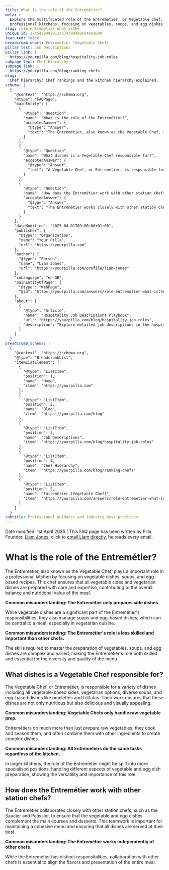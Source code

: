 ```yaml
---
title: What is the role of the Entremétier?
meta: >
  Explore the multifaceted role of the Entremétier, or Vegetable Chef, in
  professional kitchens, focusing on vegetables, soups, and egg dishes.
slug: role-entremetier-what-isthe
unique id: 1745420497013x674399499604641000
featured: false
breadcrumb short: Entremétier (Vegetable Chef)
pillar text: Job Descriptions
pillar link: |
  https://yourpilla.com/blog/hospitality-job-roles
subpage text: Chef Hierarchy
subpage link: |
  https://yourpilla.com/blog/ranking-chefs
blog: |
  Chef hierarchy: Chef rankings and the kitchen hierarchy explained.
schema: |
  {
    "@context": "https://schema.org",
    "@type": "FAQPage",
    "mainEntity": [
      {
        "@type": "Question",
        "name": "What is the role of the Entremétier?",
        "acceptedAnswer": {
          "@type": "Answer",
          "text": "The Entremétier, also known as the Vegetable Chef, is primarily responsible for preparing vegetable dishes, soups, and egg-based recipes within a professional kitchen. This role ensures that all vegetable-based sides and vegetarian dishes are carefully and expertly prepared, contributing significantly to the meal's balance and nutritional value. Despite common beliefs, the Entremétier's responsibilities go beyond just side dishes and require a high level of skill and expertise, playing a vital role in the diversity and quality of the menu."
        }
      },
      {
        "@type": "Question",
        "name": "What dishes is a Vegetable Chef responsible for?",
        "acceptedAnswer": {
          "@type": "Answer",
          "text": "A Vegetable Chef, or Entremétier, is responsible for creating a variety of dishes that focus on vegetables, including all vegetable-based sides, vegetarian options, diverse soups, and egg-based dishes such as omelettes and frittatas. The work involves not just preparing raw vegetables, but also cooking, seasoning, and combining them with other ingredients to create nutritious, delicious, and visually appealing dishes. They adapt their tasks based on the kitchen's size, possibly specializing further in larger settings."
        }
      },
      {
        "@type": "Question",
        "name": "How does the Entremétier work with other station chefs?",
        "acceptedAnswer": {
          "@type": "Answer",
          "text": "The Entremétier works closely with other station chefs, such as the Saucier and Patissier, to ensure that vegetable and egg dishes complement the main courses and desserts. This collaboration is crucial for maintaining a cohesive menu and enhancing the overall dining experience, as the integration of flavours and presentations contributes to each dish's quality and enjoyment."
        }
      }
    ],
    "dateModified": "2025-04-01T09:00:00+01:00",
    "publisher": {
      "@type": "Organization",
      "name": "Your Pilla",
      "url": "https://yourpilla.com"
    },
    "author": {
      "@type": "Person",
      "name": "Liam Jones",
      "url": "https://yourpilla.com/profile/liam-jones"
    },
    "inLanguage": "en-GB",
    "mainEntityOfPage": {
      "@type": "WebPage",
      "@id": "https://yourpilla.com/answers/role-entremetier-what-isthe"
    },
    "about": [
      {
        "@type": "Article",
        "name": "Hospitality Job Descriptions Playbook",
        "url": "https://yourpilla.com/blog/hospitality-job-roles",
        "description": "Explore detailed job descriptions in the hospitality sector, including the roles and tasks of various food and beverage job positions."
      }
    ]
  }
breadcrumb_schema: |
  {
    "@context": "https://schema.org",
    "@type": "BreadcrumbList",
    "itemListElement": [
      {
        "@type": "ListItem",
        "position": 1,
        "name": "Home",
        "item": "https://yourpilla.com"
      },
      {
        "@type": "ListItem",
        "position": 2,
        "name": "Blog",
        "item": "https://yourpilla.com/blog"
      },
      {
        "@type": "ListItem",
        "position": 3,
        "name": "Job Descriptions",
        "item": "https://yourpilla.com/blog/hospitality-job-roles"
      },
      {
        "@type": "ListItem",
        "position": 4,
        "name": "Chef Hierarchy",
        "item": "https://yourpilla.com/blog/ranking-chefs"
      },
      {
        "@type": "ListItem",
        "position": 5,
        "name": "Entremétier (Vegetable Chef)",
        "item": "https://yourpilla.com/answers/role-entremetier-what-isthe"
      }
    ]
  }
subtitle: Professional guidance and industry best practices
---
```


Date modified: 1st April 2025 | This FAQ page has been written by Pilla Founder, [Liam Jones](https://yourpilla.com/profile/liam-jones), click to [email Liam directly](https://mailto:liam@yourpilla.com), he reads every email.

# What is the role of the Entremétier?

The Entremétier, also known as the Vegetable Chef, plays a important role in a professional kitchen by focusing on vegetable dishes, soups, and egg-based recipes. This chef ensures that all vegetable sides and vegetarian dishes are prepared with care and expertise, contributing to the overall balance and nutritional value of the meal.

**Common misunderstanding: The Entremétier only prepares side dishes.**

While vegetable dishes are a significant part of the Entremétier's responsibilities, they also manage soups and egg-based dishes, which can be central to a meal, especially in vegetarian cuisine.

**Common misunderstanding: The Entremétier's role is less skilled and important than other chefs.**

The skills required to master the preparation of vegetables, soups, and egg dishes are complex and varied, making the Entremétier's role both skilled and essential for the diversity and quality of the menu.

## What dishes is a Vegetable Chef responsible for?

The Vegetable Chef, or Entremétier, is responsible for a variety of dishes including all vegetable-based sides, vegetarian options, diverse soups, and egg-based dishes like omelettes and frittatas. Their work ensures that these dishes are not only nutritious but also delicious and visually appealing.

**Common misunderstanding: Vegetable Chefs only handle raw vegetable prep.**

Entremétiers do much more than just prepare raw vegetables; they cook and season them, and often combine them with other ingredients to create complex dishes.

**Common misunderstanding: All Entremétiers do the same tasks regardless of the kitchen.**

In larger kitchens, the role of the Entremétier might be split into more specialised positions, handling different aspects of vegetable and egg dish preparation, showing the versatility and importance of this role.

## How does the Entremétier work with other station chefs?

The Entremétier collaborates closely with other station chefs, such as the Saucier and Patissier, to ensure that the vegetable and egg dishes complement the main courses and desserts. This teamwork is important for maintaining a cohesive menu and ensuring that all dishes are served at their best.

**Common misunderstanding: The Entremétier works independently of other chefs.**

While the Entremétier has distinct responsibilities, collaboration with other chefs is essential to align the flavors and presentation of the entire meal.
